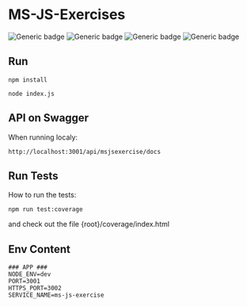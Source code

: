# MS-JS-Exercises
![Generic badge](https://img.shields.io/badge/maintainer-Bruno%20Henry-purple)
![Generic badge](https://img.shields.io/badge/version-1.0.0-orange.svg)
![Generic badge](https://img.shields.io/badge/coverage-100-green.svg)
![Generic badge](https://img.shields.io/badge/NodeJS-16.17.0-blue.svg)

## Run

```
npm install
```

```
node index.js
```

## API on Swagger

When running localy:

```
http://localhost:3001/api/msjsexercise/docs
```

## Run Tests

How to run the tests:

```
npm run test:coverage
```

and check out the file {root}/coverage/index.html

## Env Content

```
### APP ###
NODE_ENV=dev
PORT=3001
HTTPS_PORT=3002
SERVICE_NAME=ms-js-exercise
```
